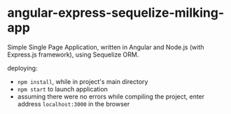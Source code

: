 # angular-express-sequelize-milking-app
Simple Single Page Application, written in Angular and Node.js (with Express.js framework), using Sequelize ORM.

deploying:
* `npm install`, while in project's main directory
* `npm start` to launch application
* assuming there were no errors while compiling the project, enter address `localhost:3000` in the browser
